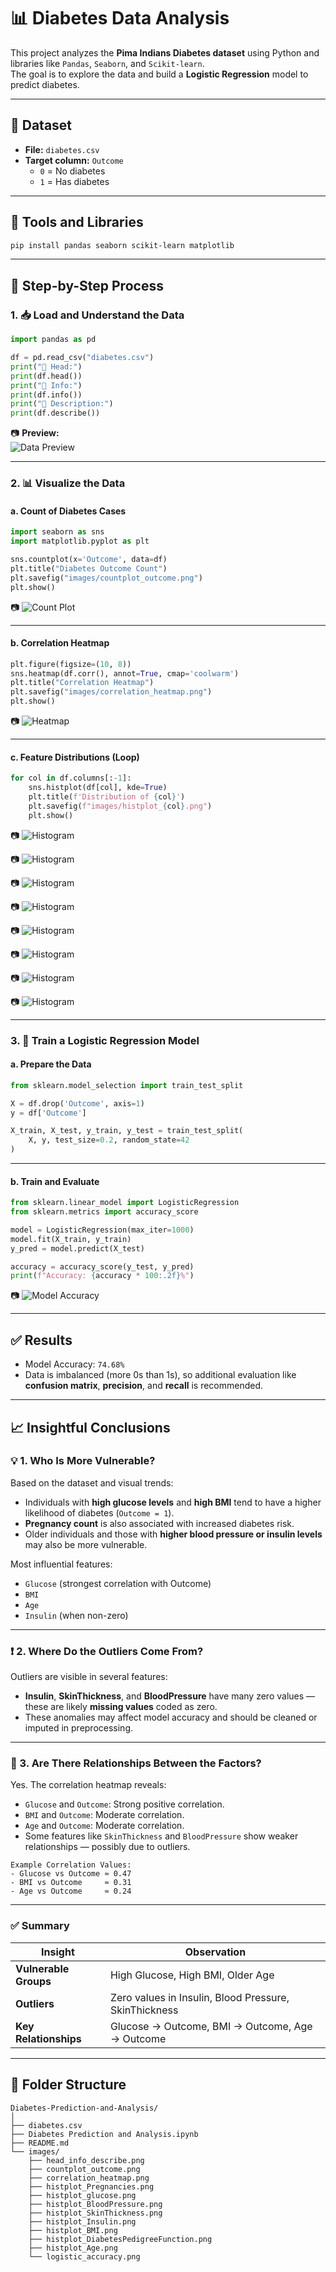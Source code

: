 # 📊 Diabetes Data Analysis

This project analyzes the **Pima Indians Diabetes dataset** using Python and libraries like `Pandas`, `Seaborn`, and `Scikit-learn`.  
The goal is to explore the data and build a **Logistic Regression** model to predict diabetes.

---

## 📁 Dataset

- **File:** `diabetes.csv`
- **Target column:** `Outcome`  
  - `0` = No diabetes  
  - `1` = Has diabetes

---

## 🧰 Tools and Libraries

```bash
pip install pandas seaborn scikit-learn matplotlib
```

---

## 📌 Step-by-Step Process

### 1. 📥 Load and Understand the Data

```python
import pandas as pd

df = pd.read_csv("diabetes.csv")
print("🔹 Head:")
print(df.head())
print("🔹 Info:")
print(df.info())
print("🔹 Description:")
print(df.describe())
```

📷 **Preview:**  
![Data Preview](images/head_info_describe.png)

---

### 2. 📊 Visualize the Data

#### a. Count of Diabetes Cases

```python
import seaborn as sns
import matplotlib.pyplot as plt

sns.countplot(x='Outcome', data=df)
plt.title("Diabetes Outcome Count")
plt.savefig("images/countplot_outcome.png")
plt.show()
```

📷 ![Count Plot](images/countplot_outcome.png)

---

#### b. Correlation Heatmap

```python
plt.figure(figsize=(10, 8))
sns.heatmap(df.corr(), annot=True, cmap='coolwarm')
plt.title("Correlation Heatmap")
plt.savefig("images/correlation_heatmap.png")
plt.show()
```

📷 ![Heatmap](images/correlation_heatmap.png)

---

#### c. Feature Distributions (Loop)

```python
for col in df.columns[:-1]:
    sns.histplot(df[col], kde=True)
    plt.title(f'Distribution of {col}')
    plt.savefig(f"images/histplot_{col}.png")
    plt.show()
```

📷 ![Histogram](images/histplot_Pregnancies.png)

📷 ![Histogram](images/histplot_glucose.png)

📷 ![Histogram](images/histplot_BloodPressure.png)

📷 ![Histogram](images/histplot_SkinThickness.png)

📷 ![Histogram](images/histplot_Insulin.png)

📷 ![Histogram](images/histplot_BMI.png)

📷 ![Histogram](images/histplot_DiabetesPedigreeFunction.png)

📷 ![Histogram](images/histplot_Age.png)

---

### 3. 🤖 Train a Logistic Regression Model

#### a. Prepare the Data

```python
from sklearn.model_selection import train_test_split

X = df.drop('Outcome', axis=1)
y = df['Outcome']

X_train, X_test, y_train, y_test = train_test_split(
    X, y, test_size=0.2, random_state=42
)
```

---

#### b. Train and Evaluate

```python
from sklearn.linear_model import LogisticRegression
from sklearn.metrics import accuracy_score

model = LogisticRegression(max_iter=1000)
model.fit(X_train, y_train)
y_pred = model.predict(X_test)

accuracy = accuracy_score(y_test, y_pred)
print(f"Accuracy: {accuracy * 100:.2f}%")
```

📷 ![Model Accuracy](images/logistic_accuracy.png)

---

## ✅ Results

- Model Accuracy: `74.68%`
- Data is imbalanced (more 0s than 1s), so additional evaluation like **confusion matrix**, **precision**, and **recall** is recommended.

---

## 📈 Insightful Conclusions

### 💡 1. Who Is More Vulnerable?

Based on the dataset and visual trends:

- Individuals with **high glucose levels** and **high BMI** tend to have a higher likelihood of diabetes (`Outcome = 1`).
- **Pregnancy count** is also associated with increased diabetes risk.
- Older individuals and those with **higher blood pressure or insulin levels** may also be more vulnerable.

Most influential features:
- `Glucose` (strongest correlation with Outcome)
- `BMI`
- `Age`
- `Insulin` (when non-zero)

---

### ❗ 2. Where Do the Outliers Come From?

Outliers are visible in several features:
- **Insulin**, **SkinThickness**, and **BloodPressure** have many zero values — these are likely **missing values** coded as zero.
- These anomalies may affect model accuracy and should be cleaned or imputed in preprocessing.

---

### 🔗 3. Are There Relationships Between the Factors?

Yes. The correlation heatmap reveals:

- `Glucose` and `Outcome`: Strong positive correlation.
- `BMI` and `Outcome`: Moderate correlation.
- `Age` and `Outcome`: Moderate correlation.
- Some features like `SkinThickness` and `BloodPressure` show weaker relationships — possibly due to outliers.

```
Example Correlation Values:
- Glucose vs Outcome ≈ 0.47
- BMI vs Outcome     ≈ 0.31
- Age vs Outcome     ≈ 0.24
```

---

### ✅ Summary

| Insight              | Observation                                         |
|----------------------|-----------------------------------------------------|
| **Vulnerable Groups**| High Glucose, High BMI, Older Age                  |
| **Outliers**         | Zero values in Insulin, Blood Pressure, SkinThickness |
| **Key Relationships**| Glucose → Outcome, BMI → Outcome, Age → Outcome    |

---

## 📁 Folder Structure

```
Diabetes-Prediction-and-Analysis/
│
├── diabetes.csv
├── Diabetes Prediction and Analysis.ipynb
├── README.md
└── images/
    ├── head_info_describe.png
    ├── countplot_outcome.png
    ├── correlation_heatmap.png 
    ├── histplot_Pregnancies.png
    ├── histplot_glucose.png
    ├── histplot_BloodPressure.png
    ├── histplot_SkinThickness.png
    ├── histplot_Insulin.png
    ├── histplot_BMI.png
    ├── histplot_DiabetesPedigreeFunction.png
    ├── histplot_Age.png
    └── logistic_accuracy.png
```
